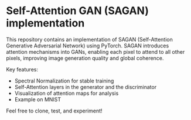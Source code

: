 # Self-Attention GAN (SAGAN) implementation

This repository contains an implementation of SAGAN (Self-Attention Generative Adversarial Network) using PyTorch.
SAGAN introduces attention mechanisms into GANs, enabling each pixel to attend to all other pixels, improving image generation quality and global coherence. 

Key features:
* Spectral Normalization for stable training
* Self-Attention layers in the generator and the discriminator
* Visualization of attention maps for analysis
* Example on MNIST

Feel free to clone, test, and experiment!
